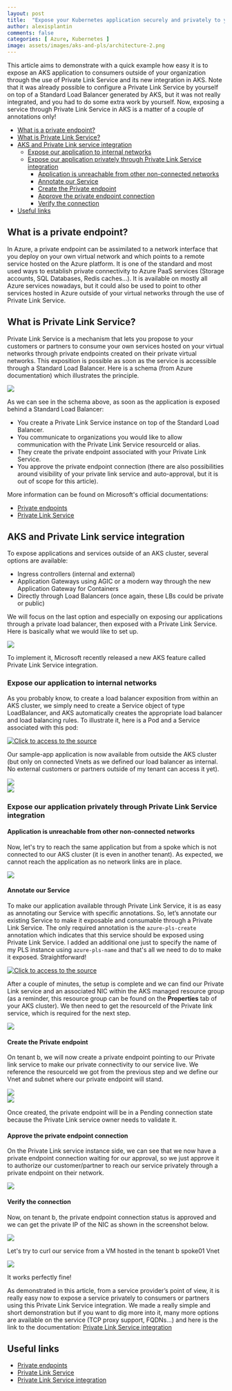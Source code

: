 ```yaml
---
layout: post
title:  "Expose your Kubernetes application securely and privately to your customers/partners through Private Link Service"
author: alexisplantin
comments: false
categories: [ Azure, Kubernetes ]
image: assets/images/aks-and-pls/architecture-2.png
---
```

This article aims to demonstrate with a quick example how easy it is to expose an AKS application to consumers outside of your organization through the use of Private Link Service and its new integration in AKS. Note that it was already possible to configure a Private Link Service by yourself on top of a Standard Load Balancer generated by AKS, but it was not really integrated, and you had to do some extra work by yourself. Now, exposing a service through Private Link Service in AKS is a matter of a couple of annotations only!

- [What is a private endpoint?](#what-is-a-private-endpoint)
- [What is Private Link Service?](#what-is-private-link-service)
- [AKS and Private Link service integration](#aks-and-private-link-service-integration)
  - [Expose our application to internal networks](#expose-our-application-to-internal-networks)
  - [Expose our application privately through Private Link Service integration](#expose-our-application-privately-through-private-link-service-integration)
    - [Application is unreachable from other non-connected networks](#application-is-unreachable-from-other-non-connected-networks)
    - [Annotate our Service](#annotate-our-service)
    - [Create the Private endpoint](#create-the-private-endpoint)
    - [Approve the private endpoint connection](#approve-the-private-endpoint-connection)
    - [Verify the connection](#verify-the-connection)
- [Useful links](#useful-links)


What is a private endpoint?
---------------------------

In Azure, a private endpoint can be assimilated to a network interface that you deploy on your own virtual network and which points to a remote service hosted on the Azure platform. It is one of the standard and most used ways to establish private connectivity to Azure PaaS services (Storage accounts, SQL Databases, Redis caches...). It is available on mostly all Azure services nowadays, but it could also be used to point to other services hosted in Azure outside of your virtual networks through the use of Private Link Service.

What is Private Link Service?
-------------------------------

Private Link Service is a mechanism that lets you propose to your customers or partners to consume your own services hosted on your virtual networks through private endpoints created on their private virtual networks. This exposition is possible as soon as the service is accessible through a Standard Load Balancer. Here is a schema (from Azure documentation) which illustrates the principle.

<section class="row">
  <div class="col-md-1"></div>
  <div class="col-md-10">
    <img src="../assets/images/aks-and-pls/private-link-service-workflow.png"/>
  </div>
  <div class="col-md-1"></div>
</section>

As we can see in the schema above, as soon as the application is exposed behind a Standard Load Balancer:
- You create a Private Link Service instance on top of the Standard Load Balancer.
- You communicate to organizations you would like to allow communication with the Private Link Service resourceId or alias.
- They create the private endpoint associated with your Private Link Service.
- You approve the private endpoint connection (there are also possibilities around visibility of your private link service and auto-approval, but it is out of scope for this article).

More information can be found on Microsoft's official documentations:
- [Private endpoints](https://learn.microsoft.com/en-us/azure/private-link/private-endpoint-overview)
- [Private Link Service](https://learn.microsoft.com/en-us/azure/private-link/private-link-service-overview)

AKS and Private Link service integration
----------------------------------------

To expose applications and services outside of an AKS cluster, several options are available:
- Ingress controllers (internal and external)
- Application Gateways using AGIC or a modern way through the new Application Gateway for Containers
- Directly through Load Balancers (once again, these LBs could be private or public)

We will focus on the last option and especially on exposing our applications through a private load balancer, then exposed with a Private Link Service. Here is basically what we would like to set up.

<section class="row">
  <div class="col-md-1"></div>
  <div class="col-md-10">
    <img src="../assets/images/aks-and-pls/architecture-target.png"/>
  </div>
  <div class="col-md-1"></div>
</section>

To implement it, Microsoft recently released a new AKS feature called Private Link Service integration.

### Expose our application to internal networks

As you probably know, to create a load balancer exposition from within an AKS cluster, we simply need to create a Service object of type LoadBalancer, and AKS automatically creates the appropriate load balancer and load balancing rules. To illustrate it, here is a Pod and a Service associated with this pod:

<section class="row">
  <div class="col-md-1"></div>
  <div class="col-md-10">
    <a style="box-shadow:none;" href="https://gist.github.com/alexisP/189da9404b84a17d85909d391d7e5577">
        <img title="Click to access to the source" src="../assets/images/aks-and-pls/sample-app.png"/>
    </a>
  </div>
  <div class="col-md-1"></div>
</section>

Our sample-app application is now available from outside the AKS cluster (but only on connected Vnets as we defined our load balancer as internal. No external customers or partners outside of my tenant can access it yet).

<section class="row">
  <div class="col-md-1"></div>
  <div class="col-md-10">
    <img src="../assets/images/aks-and-pls/architecture-1.png"/>
  </div>
  <div class="col-md-1"></div>
</section>

<section class="row">
  <div class="col-md-1"></div>
  <div class="col-md-10">
    <img src="../assets/images/aks-and-pls/sample-app-internal.png"/>
  </div>
  <div class="col-md-1"></div>
</section>

### Expose our application privately through Private Link Service integration

#### Application is unreachable from other non-connected networks

Now, let's try to reach the same application but from a spoke which is not connected to our AKS cluster (it is even in another tenant). As expected, we cannot reach the application as no network links are in place.

<section class="row">
  <div class="col-md-1"></div>
  <div class="col-md-10">
    <img src="../assets/images/aks-and-pls/sample-app-no-network.png"/>
  </div>
  <div class="col-md-1"></div>
</section>

#### Annotate our Service

To make our application available through Private Link Service, it is as easy as annotating our Service with specific annotations. So, let’s annotate our existing Service to make it exposable and consumable through a Private Link Service. The only required annotation is the `azure-pls-create` annotation which indicates that this service should be exposed using Private Link Service. I added an additional one just to specify the name of my PLS instance using `azure-pls-name` and that's all we need to do to make it exposed. Straightforward!

<section class="row">
  <div class="col-md-1"></div>
  <div class="col-md-10">
    <a style="box-shadow:none;" href="https://gist.github.com/alexisP/6750dbc2b08dfed5a358a8fa0411c4ed">
        <img title="Click to access to the source" src="../assets/images/aks-and-pls/sample-app-pls-yml.png"/>
    </a>
  </div>
  <div class="col-md-1"></div>
</section>

After a couple of minutes, the setup is complete and we can find our Private Link service and an associated NIC within the AKS managed resource group (as a reminder, this resource group can be found on the **Properties** tab of your AKS cluster). We then need to get the resourceId of the Private link service, which is required for the next step.

<section class="row">
  <div class="col-md-1"></div>
  <div class="col-md-10">
    <img src="../assets/images/aks-and-pls/sample-app-pls.png"/>
  </div>
  <div class="col-md-1"></div>
</section>

#### Create the Private endpoint

On tenant b, we will now create a private endpoint pointing to our Private link service to make our private connectivity to our service live. We reference the resourceId we got from the previous step and we define our Vnet and subnet where our private endpoint will stand.

<section class="row">
  <div class="col-md-1"></div>
  <div class="col-md-10">
    <img src="../assets/images/aks-and-pls/create-pe-1.png"/>
  </div>
  <div class="col-md-1"></div>
</section>

<section class="row">
  <div class="col-md-1"></div>
  <div class="col-md-10">
    <img src="../assets/images/aks-and-pls/create-pe-2.png"/>
  </div>
  <div class="col-md-1"></div>
</section>

Once created, the private endpoint will be in a Pending connection state because the Private Link service owner needs to validate it.

#### Approve the private endpoint connection

On the Private Link service instance side, we can see that we now have a private endpoint connection waiting for our approval, so we just approve it to authorize our customer/partner to reach our service privately through a private endpoint on their network.

<section class="row">
  <div class="col-md-1"></div>
  <div class="col-md-10">
    <img src="../assets/images/aks-and-pls/create-pe-4.png"/>
  </div>
  <div class="col-md-1"></div>
</section>

#### Verify the connection

Now, on tenant b, the private endpoint connection status is approved and we can get the private IP of the NIC as shown in the screenshot below.

<section class="row">
  <div class="col-md-1"></div>
  <div class="col-md-10">
    <img src="../assets/images/aks-and-pls/create-pe-5.png"/>
  </div>
  <div class="col-md-1"></div>
</section>

Let's try to curl our service from a VM hosted in the tenant b spoke01 Vnet

<section class="row">
  <div class="col-md-1"></div>
  <div class="col-md-10">
    <img src="../assets/images/aks-and-pls/sample-app-pe.png"/>
  </div>
  <div class="col-md-1"></div>
</section>

It works perfectly fine!

As demonstrated in this article, from a service provider’s point of view, it is really easy now to expose a service privately to consumers or partners using this Private Link Service integration. We made a really simple and short demonstration but if you want to dig more into it, many more options are available on the service (TCP proxy support, FQDNs…) and here is the link to the documentation: [Private Link Service integration](https://cloud-provider-azure.sigs.k8s.io/topics/pls-integration/)

Useful links
------------

- [Private endpoints](https://learn.microsoft.com/en-us/azure/private-link/private-endpoint-overview)
- [Private Link Service](https://learn.microsoft.com/en-us/azure/private-link/private-link-service-overview)
- [Private Link Service integration](https://cloud-provider-azure.sigs.k8s.io/topics/pls-integration/)